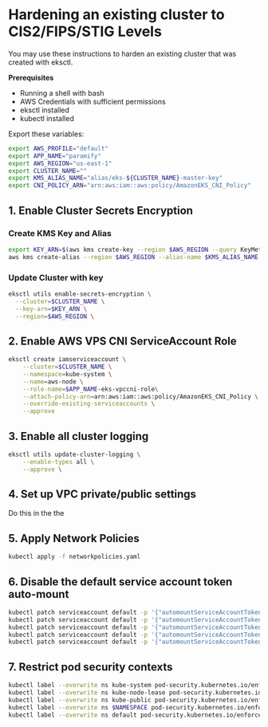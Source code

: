 # Hardening an existing cluster to CIS2/FIPS/STIG Levels

You may use these instructions to harden an existing cluster that was created with eksctl.

**Prerequisites**
- Running a shell with bash
- AWS Credentials with sufficient permissions
- eksctl installed
- kubectl installed

Export these variables:
```bash
export AWS_PROFILE="default"
export APP_NAME="paramify"
export AWS_REGION="us-east-1"
export CLUSTER_NAME=""
export KMS_ALIAS_NAME="alias/eks-${CLUSTER_NAME}-master-key"
export CNI_POLICY_ARN="arn:aws:iam::aws:policy/AmazonEKS_CNI_Policy"
```

## 1. Enable Cluster Secrets Encryption
### Create KMS Key and Alias
```bash
export KEY_ARN=$(aws kms create-key --region $AWS_REGION --query KeyMetadata.Arn --output text)
aws kms create-alias --region $AWS_REGION --alias-name $KMS_ALIAS_NAME --target-key-id $(echo $KEY_ARN | cut -d "/" -f 2)
```

### Update Cluster with key
```bash
eksctl utils enable-secrets-encryption \
  --cluster=$CLUSTER_NAME \
  --key-arn=$KEY_ARN \
  --region=$AWS_REGION \
```

## 2. Enable AWS VPS CNI ServiceAccount Role
```bash
eksctl create iamserviceaccount \
    --cluster=$CLUSTER_NAME \
    --namespace=kube-system \
    --name=aws-node \
    --role-name=$APP_NAME-eks-vpccni-role\
    --attach-policy-arn=arn:aws:iam::aws:policy/AmazonEKS_CNI_Policy \
    --override-existing-serviceaccounts \
    --approve
```

## 3. Enable all cluster logging
```bash
eksctl utils update-cluster-logging \
    --enable-types all \
    --approve \
```

## 4. Set up VPC private/public settings
Do this in the the 


## 5. Apply Network Policies
```bash
kubectl apply -f networkpolicies.yaml

```

## 6. Disable the default service account token auto-mount
```bash
kubectl patch serviceaccount default -p '{"automountServiceAccountToken": false}' -n default
kubectl patch serviceaccount default -p '{"automountServiceAccountToken": false}' -n $NAMESPACE
kubectl patch serviceaccount default -p '{"automountServiceAccountToken": false}' -n kube-system
kubectl patch serviceaccount default -p '{"automountServiceAccountToken": false}' -n kube-public
kubectl patch serviceaccount default -p '{"automountServiceAccountToken": false}' -n kube-node-lease
```

## 7. Restrict pod security contexts
```bash
kubectl label --overwrite ns kube-system pod-security.kubernetes.io/enforce=privileged
kubectl label --overwrite ns kube-node-lease pod-security.kubernetes.io/enforce=baseline
kubectl label --overwrite ns kube-public pod-security.kubernetes.io/enforce=baseline
kubectl label --overwrite ns $NAMESPACE pod-security.kubernetes.io/enforce=baseline
kubectl label --overwrite ns default pod-security.kubernetes.io/enforce=restricted
```


